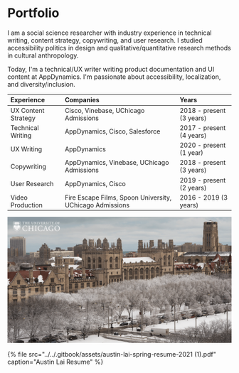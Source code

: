 # Portfolio

I am a social science researcher with industry experience in technical writing, content strategy, copywriting, and user research. I studied accessibility politics in design and qualitative/quantitative research methods in cultural anthropology. 

Today, I'm a technical/UX writer writing product documentation and UI content at AppDynamics. I'm  passionate about accessibility, localization, and diversity/inclusion. 

| Experience | Companies | Years |
| :--- | :--- | :--- |
| UX Content Strategy | Cisco, Vinebase, UChicago Admissions | 2018 - present \(3 years\) |
| Technical Writing | AppDynamics, Cisco, Salesforce | 2017 - present \(4 years\) |
| UX Writing | AppDynamics | 2020 - present \(1 year\) |
| Copywriting | AppDynamics, Vinebase, UChicago Admissions | 2018 - present \(3 years\) |
| User Research | AppDynamics, Cisco | 2019 - present \(2 years\) |
| Video Production | Fire Escape Films, Spoon University, UChicago Admissions | 2016 - 2019 \(3 years\) |

![University of Chicago, Hyde Park IL](../../.gitbook/assets/uchicago_winter_snowygothic.png)

{% file src="../../.gitbook/assets/austin-lai-spring-resume-2021 \(1\).pdf" caption="Austin Lai Resume" %}


